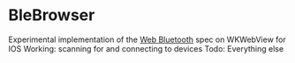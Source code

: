 # BleBrowser

Experimental implementation of the [Web Bluetooth](https://webbluetoothcg.github.io/web-bluetooth/) spec on WKWebView for IOS
Working: scanning for and connecting to devices
Todo: Everything else
